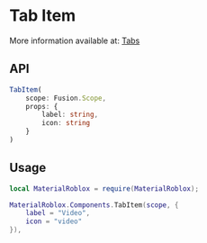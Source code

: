 # Tab Item

More information available at: [Tabs]("https://shunnedreality.github.io/material-roblox/components/tabs")

## API
```typescript
TabItem(
	scope: Fusion.Scope,
	props: {
		label: string,
		icon: string
	}
)
```

## Usage
```lua
local MaterialRoblox = require(MaterialRoblox);

MaterialRoblox.Components.TabItem(scope, {
    label = "Video",
    icon = "video"
}),
```